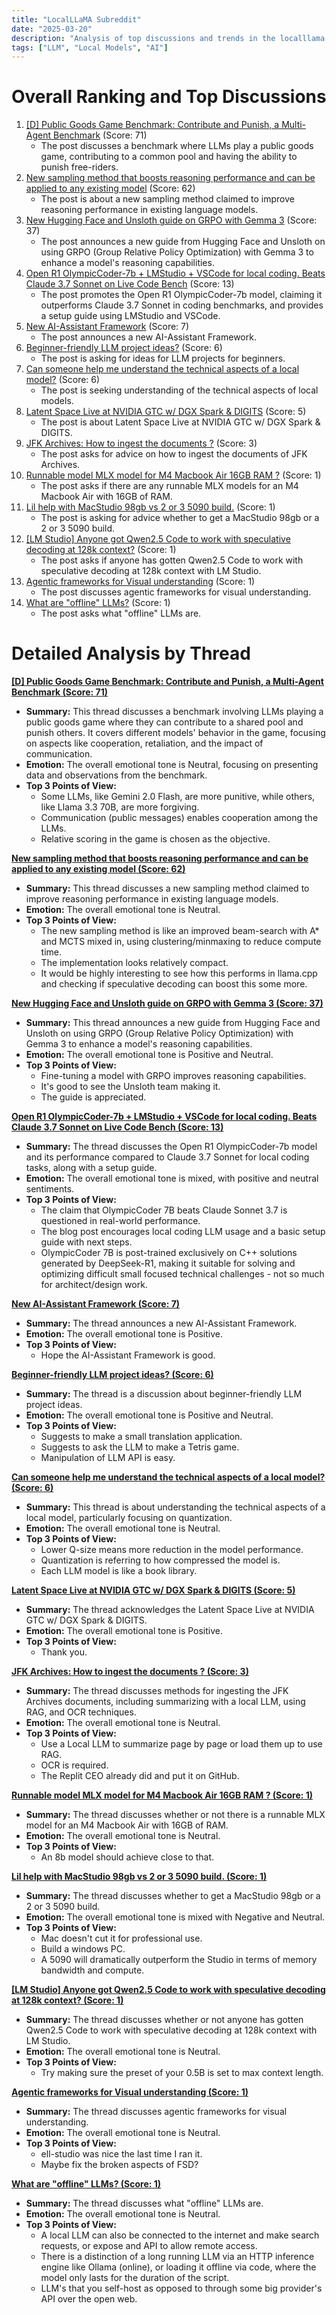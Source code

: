```yaml
---
title: "LocalLLaMA Subreddit"
date: "2025-03-20"
description: "Analysis of top discussions and trends in the localllama subreddit"
tags: ["LLM", "Local Models", "AI"]
---
```


# Overall Ranking and Top Discussions
1. [[D] Public Goods Game Benchmark: Contribute and Punish, a Multi-Agent Benchmark](https://v.redd.it/11iapss57vpe1) (Score: 71)
    * The post discusses a benchmark where LLMs play a public goods game, contributing to a common pool and having the ability to punish free-riders.
2. [New sampling method that boosts reasoning performance and can be applied to any existing model](https://arxiv.org/abs/2503.13288) (Score: 62)
    * The post is about a new sampling method claimed to improve reasoning performance in existing language models.
3. [New Hugging Face and Unsloth guide on GRPO with Gemma 3](https://i.redd.it/ewr7fr183wpe1.png) (Score: 37)
    * The post announces a new guide from Hugging Face and Unsloth on using GRPO (Group Relative Policy Optimization) with Gemma 3 to enhance a model's reasoning capabilities.
4. [Open R1 OlympicCoder-7b + LMStudio + VSCode for local coding. Beats Claude 3.7 Sonnet on Live Code Bench](https://www.reddit.com/r/LocalLLaMA/comments/1jfr5u6/open_r1_olympiccoder7b_lmstudio_vscode_for_local/) (Score: 13)
    * The post promotes the Open R1 OlympicCoder-7b model, claiming it outperforms Claude 3.7 Sonnet in coding benchmarks, and provides a setup guide using LMStudio and VSCode.
5. [New AI-Assistant Framework](https://www.reddit.com/r/LocalLLaMA/comments/1jfvsph/new_aiassistant_framework/) (Score: 7)
    * The post announces a new AI-Assistant Framework.
6. [Beginner-friendly LLM project ideas?](https://www.reddit.com/r/LocalLLaMA/comments/1jfs3sa/beginnerfriendly_llm_project_ideas/) (Score: 6)
    * The post is asking for ideas for LLM projects for beginners.
7. [Can someone help me understand the technical aspects of a local model?](https://www.reddit.com/r/LocalLLaMA/comments/1jfv5zc/can_someone_help_me_understand_the_technical/) (Score: 6)
    * The post is seeking understanding of the technical aspects of local models.
8. [Latent Space Live at NVIDIA GTC w/ DGX Spark & DIGITS](https://www.reddit.com/r/LocalLLaMA/comments/1jfs73q/latent_space_live_at_nvidia_gtc_w_dgx_spark_digits/) (Score: 5)
    * The post is about Latent Space Live at NVIDIA GTC w/ DGX Spark & DIGITS.
9. [JFK Archives: How to ingest the documents ?](https://www.reddit.com/r/LocalLLaMA/comments/1jfxn1q/jfk_archives_how_to_ingest_the_documents/) (Score: 3)
    * The post asks for advice on how to ingest the documents of JFK Archives.
10. [Runnable model MLX model for M4 Macbook Air 16GB RAM ?](https://www.reddit.com/r/LocalLLaMA/comments/1jfr5tq/runnable_model_mlx_model_for_m4_macbook_air_16gb/) (Score: 1)
    * The post asks if there are any runnable MLX models for an M4 Macbook Air with 16GB of RAM.
11. [Lil help with MacStudio 98gb vs 2 or 3 5090 build.](https://www.reddit.com/r/LocalLLaMA/comments/1jfukuq/lil_help_with_macstudio_98gb_vs_2_or_3_5090_build/) (Score: 1)
    * The post is asking for advice whether to get a MacStudio 98gb or a 2 or 3 5090 build.
12. [[LM Studio] Anyone got Qwen2.5 Code to work with speculative decoding at 128k context?](https://www.reddit.com/r/LocalLLaMA/comments/1jfut2z/lm_studio_anyone_got_qwen25_code_to_work_with/) (Score: 1)
    * The post asks if anyone has gotten Qwen2.5 Code to work with speculative decoding at 128k context with LM Studio.
13. [Agentic frameworks for Visual understanding](https://www.reddit.com/r/LocalLLaMA/comments/1jfwuhk/agentic_frameworks_for_visual_understanding/) (Score: 1)
    * The post discusses agentic frameworks for visual understanding.
14. [What are "offline" LLMs?](https://www.reddit.com/r/LocalLLaMA/comments/1jfxg30/what_are_offline_llms/) (Score: 1)
    * The post asks what "offline" LLMs are.

# Detailed Analysis by Thread
**[[D] Public Goods Game Benchmark: Contribute and Punish, a Multi-Agent Benchmark (Score: 71)](https://v.redd.it/11iapss57vpe1)**
*  **Summary:** This thread discusses a benchmark involving LLMs playing a public goods game where they can contribute to a shared pool and punish others. It covers different models' behavior in the game, focusing on aspects like cooperation, retaliation, and the impact of communication.
*  **Emotion:** The overall emotional tone is Neutral, focusing on presenting data and observations from the benchmark.
*  **Top 3 Points of View:**
    * Some LLMs, like Gemini 2.0 Flash, are more punitive, while others, like Llama 3.3 70B, are more forgiving.
    * Communication (public messages) enables cooperation among the LLMs.
    * Relative scoring in the game is chosen as the objective.

**[New sampling method that boosts reasoning performance and can be applied to any existing model (Score: 62)](https://arxiv.org/abs/2503.13288)**
*  **Summary:** This thread discusses a new sampling method claimed to improve reasoning performance in existing language models.
*  **Emotion:** The overall emotional tone is Neutral.
*  **Top 3 Points of View:**
    * The new sampling method is like an improved beam-search with A\* and MCTS mixed in, using clustering/minmaxing to reduce compute time.
    * The implementation looks relatively compact.
    * It would be highly interesting to see how this performs in llama.cpp and checking if speculative decoding can boost this some more.

**[New Hugging Face and Unsloth guide on GRPO with Gemma 3 (Score: 37)](https://i.redd.it/ewr7fr183wpe1.png)**
*  **Summary:** This thread announces a new guide from Hugging Face and Unsloth on using GRPO (Group Relative Policy Optimization) with Gemma 3 to enhance a model's reasoning capabilities.
*  **Emotion:** The overall emotional tone is Positive and Neutral.
*  **Top 3 Points of View:**
    * Fine-tuning a model with GRPO improves reasoning capabilities.
    * It's good to see the Unsloth team making it.
    * The guide is appreciated.

**[Open R1 OlympicCoder-7b + LMStudio + VSCode for local coding. Beats Claude 3.7 Sonnet on Live Code Bench (Score: 13)](https://www.reddit.com/r/LocalLLaMA/comments/1jfr5u6/open_r1_olympiccoder7b_lmstudio_vscode_for_local/)**
*  **Summary:** The thread discusses the Open R1 OlympicCoder-7b model and its performance compared to Claude 3.7 Sonnet for local coding tasks, along with a setup guide.
*  **Emotion:** The overall emotional tone is mixed, with positive and neutral sentiments.
*  **Top 3 Points of View:**
    * The claim that OlympicCoder 7B beats Claude Sonnet 3.7 is questioned in real-world performance.
    * The blog post encourages local coding LLM usage and a basic setup guide with next steps.
    * OlympicCoder 7B is post-trained exclusively on C++ solutions generated by DeepSeek-R1, making it suitable for solving and optimizing difficult small focused technical challenges - not so much for architect/design work.

**[New AI-Assistant Framework (Score: 7)](https://www.reddit.com/r/LocalLLaMA/comments/1jfvsph/new_aiassistant_framework/)**
*  **Summary:** The thread announces a new AI-Assistant Framework.
*  **Emotion:** The overall emotional tone is Positive.
*  **Top 3 Points of View:**
    * Hope the AI-Assistant Framework is good.

**[Beginner-friendly LLM project ideas? (Score: 6)](https://www.reddit.com/r/LocalLLaMA/comments/1jfs3sa/beginnerfriendly_llm_project_ideas/)**
*  **Summary:** The thread is a discussion about beginner-friendly LLM project ideas.
*  **Emotion:** The overall emotional tone is Positive and Neutral.
*  **Top 3 Points of View:**
    * Suggests to make a small translation application.
    * Suggests to ask the LLM to make a Tetris game.
    * Manipulation of LLM API is easy.

**[Can someone help me understand the technical aspects of a local model? (Score: 6)](https://www.reddit.com/r/LocalLLaMA/comments/1jfv5zc/can_someone_help_me_understand_the_technical/)**
*  **Summary:** This thread is about understanding the technical aspects of a local model, particularly focusing on quantization.
*  **Emotion:** The overall emotional tone is Neutral.
*  **Top 3 Points of View:**
    * Lower Q-size means more reduction in the model performance.
    * Quantization is referring to how compressed the model is.
    * Each LLM model is like a book library.

**[Latent Space Live at NVIDIA GTC w/ DGX Spark & DIGITS (Score: 5)](https://www.reddit.com/r/LocalLLaMA/comments/1jfs73q/latent_space_live_at_nvidia_gtc_w_dgx_spark_digits/)**
*  **Summary:** The thread acknowledges the Latent Space Live at NVIDIA GTC w/ DGX Spark & DIGITS.
*  **Emotion:** The overall emotional tone is Positive.
*  **Top 3 Points of View:**
    * Thank you.

**[JFK Archives: How to ingest the documents ? (Score: 3)](https://www.reddit.com/r/LocalLLaMA/comments/1jfxn1q/jfk_archives_how_to_ingest_the_documents/)**
*  **Summary:** The thread discusses methods for ingesting the JFK Archives documents, including summarizing with a local LLM, using RAG, and OCR techniques.
*  **Emotion:** The overall emotional tone is Neutral.
*  **Top 3 Points of View:**
    * Use a Local LLM to summarize page by page or load them up to use RAG.
    * OCR is required.
    * The Replit CEO already did and put it on GitHub.

**[Runnable model MLX model for M4 Macbook Air 16GB RAM ? (Score: 1)](https://www.reddit.com/r/LocalLLaMA/comments/1jfr5tq/runnable_model_mlx_model_for_m4_macbook_air_16gb/)**
*  **Summary:** The thread discusses whether or not there is a runnable MLX model for an M4 Macbook Air with 16GB of RAM.
*  **Emotion:** The overall emotional tone is Neutral.
*  **Top 3 Points of View:**
    * An 8b model should achieve close to that.

**[Lil help with MacStudio 98gb vs 2 or 3 5090 build. (Score: 1)](https://www.reddit.com/r/LocalLLaMA/comments/1jfukuq/lil_help_with_macstudio_98gb_vs_2_or_3_5090_build/)**
*  **Summary:** The thread discusses whether to get a MacStudio 98gb or a 2 or 3 5090 build.
*  **Emotion:** The overall emotional tone is mixed with Negative and Neutral.
*  **Top 3 Points of View:**
    * Mac doesn't cut it for professional use.
    * Build a windows PC.
    * A 5090 will dramatically outperform the Studio in terms of memory bandwidth and compute.

**[[LM Studio] Anyone got Qwen2.5 Code to work with speculative decoding at 128k context? (Score: 1)](https://www.reddit.com/r/LocalLLaMA/comments/1jfut2z/lm_studio_anyone_got_qwen25_code_to_work_with/)**
*  **Summary:** The thread discusses whether or not anyone has gotten Qwen2.5 Code to work with speculative decoding at 128k context with LM Studio.
*  **Emotion:** The overall emotional tone is Neutral.
*  **Top 3 Points of View:**
    * Try making sure the preset of your 0.5B is set to max context length.

**[Agentic frameworks for Visual understanding (Score: 1)](https://www.reddit.com/r/LocalLLaMA/comments/1jfwuhk/agentic_frameworks_for_visual_understanding/)**
*  **Summary:** The thread discusses agentic frameworks for visual understanding.
*  **Emotion:** The overall emotional tone is Neutral.
*  **Top 3 Points of View:**
    * ell-studio was nice the last time I ran it.
    * Maybe fix the broken aspects of FSD?

**[What are "offline" LLMs? (Score: 1)](https://www.reddit.com/r/LocalLLaMA/comments/1jfxg30/what_are_offline_llms/)**
*  **Summary:** The thread discusses what "offline" LLMs are.
*  **Emotion:** The overall emotional tone is Neutral.
*  **Top 3 Points of View:**
    * A local LLM can also be connected to the internet and make search requests, or expose and API to allow remote access.
    * There is a distinction of a long running LLM via an HTTP inference engine like Ollama (online), or loading it offline via code, where the model only lasts for the duration of the script.
    * LLM's that you self-host as opposed to through some big provider's API over the open web.
